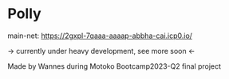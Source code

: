 # Polly

main-net: https://2gxpl-7qaaa-aaaap-abbha-cai.icp0.io/

-> currently under heavy development, see more soon <-

Made by Wannes during Motoko Bootcamp2023-Q2 final project
